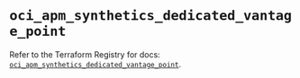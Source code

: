 # `oci_apm_synthetics_dedicated_vantage_point`

Refer to the Terraform Registry for docs: [`oci_apm_synthetics_dedicated_vantage_point`](https://registry.terraform.io/providers/oracle/oci/6.18.0/docs/resources/apm_synthetics_dedicated_vantage_point).
